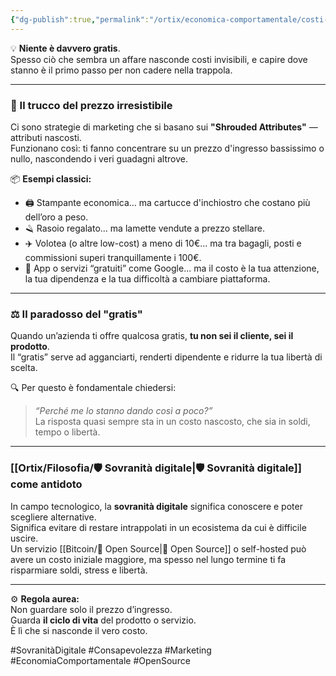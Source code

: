 ```yaml
---
{"dg-publish":true,"permalink":"/ortix/economica-comportamentale/costi-nascosti/","title":"🕵️‍♂️ Shrouded Attributes — I costi nascosti","tags":["SovranitàDigitale","Economia","Consapevolezza","PsicologiaConsumi"]}
---
```



💡 **Niente è davvero gratis**.  
Spesso ciò che sembra un affare nasconde costi invisibili, e capire dove stanno è il primo passo per non cadere nella trappola.

---

### 🎯 Il trucco del prezzo irresistibile
Ci sono strategie di marketing che si basano sui **"Shrouded Attributes"** — attributi nascosti.  
Funzionano così: ti fanno concentrare su un prezzo d'ingresso bassissimo o nullo, nascondendo i veri guadagni altrove.

📦 **Esempi classici:**
- 🖨️ Stampante economica... ma cartucce d'inchiostro che costano più dell’oro a peso.
- 🪒 Rasoio regalato... ma lamette vendute a prezzo stellare.
- ✈️ Volotea (o altre low-cost) a meno di 10€... ma tra bagagli, posti e commissioni superi tranquillamente i 100€.
- 📱 App o servizi “gratuiti” come Google... ma il costo è la tua attenzione, la tua dipendenza e la tua difficoltà a cambiare piattaforma.

---

### ⚖️ Il paradosso del "gratis"
Quando un’azienda ti offre qualcosa gratis, **tu non sei il cliente, sei il prodotto**.  
Il “gratis” serve ad agganciarti, renderti dipendente e ridurre la tua libertà di scelta.

🔍 Per questo è fondamentale chiedersi:  
> _“Perché me lo stanno dando così a poco?”_  
La risposta quasi sempre sta in un costo nascosto, che sia in soldi, tempo o libertà.

---

### [[Ortix/Filosofia/🛡️ Sovranità digitale\|🛡️ Sovranità digitale]] come antidoto
In campo tecnologico, la **sovranità digitale** significa conoscere e poter scegliere alternative.  
Significa evitare di restare intrappolati in un ecosistema da cui è difficile uscire.  
Un servizio [[Bitcoin/🧬 Open Source\|🧬 Open Source]] o self-hosted può avere un costo iniziale maggiore, ma spesso nel lungo termine ti fa risparmiare soldi, stress e libertà.

---

⚙️ **Regola aurea:**  
Non guardare solo il prezzo d’ingresso.  
Guarda **il ciclo di vita** del prodotto o servizio.  
È lì che si nasconde il vero costo.

#SovranitàDigitale #Consapevolezza #Marketing #EconomiaComportamentale #OpenSource
